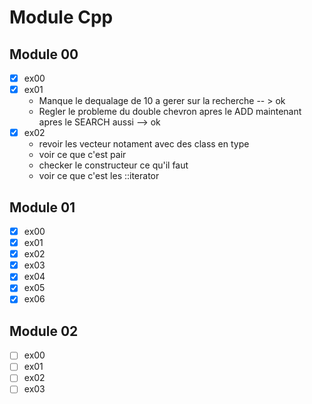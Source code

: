 # Module Cpp

## Module 00
- [x] ex00
- [x] ex01
   * Manque le dequalage de 10 a gerer sur la recherche -- > ok
   * Regler le probleme du double chevron apres le ADD maintenant apres le SEARCH aussi --> ok
- [x] ex02
    * revoir les vecteur notament avec des class en type
    * voir ce que c'est pair
    * checker le constructeur ce qu'il faut
    * voir ce que c'est les ::iterator

## Module 01
- [x] ex00
- [x] ex01
- [x] ex02
- [x] ex03
- [x] ex04
- [x] ex05
- [x] ex06

## Module 02
- [ ] ex00
- [ ] ex01
- [ ] ex02
- [ ] ex03
